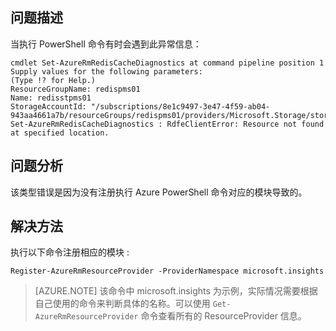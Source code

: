 
## **问题描述**

当执行 PowerShell 命令有时会遇到此异常信息：

	cmdlet Set-AzureRmRedisCacheDiagnostics at command pipeline position 1
	Supply values for the following parameters:
	(Type !? for Help.)
	ResourceGroupName: redispms01
	Name: redisstpms01
	StorageAccountId: "/subscriptions/8e1c9497-3e47-4f59-ab04-943aa4661a7b/resourceGroups/redispms01/providers/Microsoft.Storage/storageAccounts/redis01storagearm"
	Set-AzureRmRedisCacheDiagnostics : RdfeClientError: Resource not found at specified location.

## **问题分析**

该类型错误是因为没有注册执行 Azure PowerShell 命令对应的模块导致的。

## **解决方法**

执行以下命令注册相应的模块 : 

	Register-AzureRmResourceProvider -ProviderNamespace microsoft.insights

>[AZURE.NOTE] 该命令中 microsoft.insights 为示例，实际情况需要根据自己使用的命令来判断具体的名称。可以使用 `Get-AzureRmResourceProvider` 命令查看所有的 ResourceProvider 信息。

